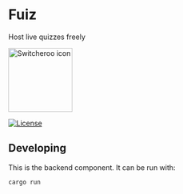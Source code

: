 # Fuiz

Host live quizzes freely

<img src="https://gitlab.com/opencode-mit/fuiz-website/-/raw/main/static/favicon.svg?ref_type=heads" width="128" height="128" alt="Switcheroo icon">

[![License](https://img.shields.io/gitlab/license/opencode-mit/fuiz?style=for-the-badge)](https://gitlab.com/opencode-mit/fuiz/-/raw/main/LICENSE)

## Developing

This is the backend component. It can be run with:

```
cargo run
```
